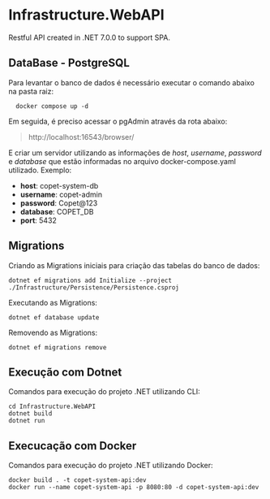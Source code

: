 # Infrastructure.WebAPI

Restful API created in .NET 7.0.0 to support SPA.

## DataBase - PostgreSQL

Para levantar o banco de dados é necessário executar o comando abaixo na pasta raiz:

```
  docker compose up -d
```

Em seguida, é preciso acessar o pgAdmin através da rota abaixo:

> http://localhost:16543/browser/

E criar um servidor utilizando as informações de _host_, _username_, _password_ e _database_ que estão informadas no arquivo docker-compose.yaml utilizado.
Exemplo:

- **host**: copet-system-db
- **username**: copet-admin
- **password**: Copet@123
- **database**: COPET_DB
- **port**: 5432

## Migrations

Criando as Migrations iniciais para criação das tabelas do banco de dados:

```
dotnet ef migrations add Initialize --project ./Infrastructure/Persistence/Persistence.csproj
```

Executando as Migrations:

```
dotnet ef database update
```

Removendo as Migrations:

```
dotnet ef migrations remove
```

## Execução com Dotnet

Comandos para execução do projeto .NET utilizando CLI:

```
cd Infrastructure.WebAPI
dotnet build
dotnet run
```

## Execucação com Docker

Comandos para execução do projeto .NET utilizando Docker:

```
docker build . -t copet-system-api:dev
docker run --name copet-system-api -p 8080:80 -d copet-system-api:dev
```

